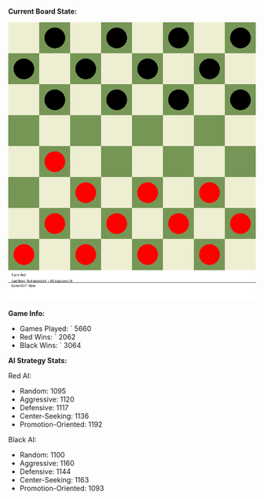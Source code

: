 
**Current Board State:**  
<!-- START_GIF -->
![Checkers Game](./checkers_game.gif)
<!-- END_GIF -->

**Game Info:**  
- Games Played: `<!-- GAMES_PLAYED --> 5660
- Red Wins: `<!-- RED_WINS --> 2062
- Black Wins: `<!-- BLACK_WINS --> 3064

<!-- AI_STATS -->
**AI Strategy Stats:**

Red AI:
- Random: 1095
- Aggressive: 1120
- Defensive: 1117
- Center-Seeking: 1136
- Promotion-Oriented: 1192

Black AI:
- Random: 1100
- Aggressive: 1160
- Defensive: 1144
- Center-Seeking: 1163
- Promotion-Oriented: 1093
